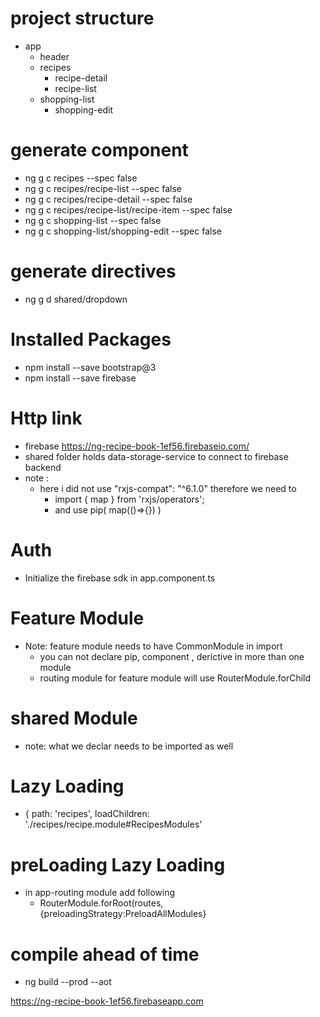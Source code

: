 # project structure
* app
    * header
    * recipes
        * recipe-detail
        * recipe-list
    * shopping-list
        * shopping-edit
# generate component

* ng g c recipes --spec false
* ng g c recipes/recipe-list  --spec false
* ng g c recipes/recipe-detail  --spec false
* ng g c recipes/recipe-list/recipe-item  --spec false
* ng g c shopping-list  --spec false
* ng g c shopping-list/shopping-edit  --spec false

# generate directives

* ng g d shared/dropdown

# Installed Packages

* npm install --save bootstrap@3
* npm install --save firebase

#  Http link
 *  firebase https://ng-recipe-book-1ef56.firebaseio.com/
 *  shared folder holds data-storage-service to connect to firebase backend
*  note :
    * here i did not use "rxjs-compat": "^6.1.0" therefore we need to 
         * import { map } from 'rxjs/operators'; 
        * and use pip( 
                map(()=>{})
                )
#   Auth
 *  Initialize the firebase sdk in app.component.ts
# Feature Module
 *  Note: feature module needs to have CommonModule in import
    *  you can not declare pip, component , derictive in more than one module
    * routing module for feature module will use  RouterModule.forChild
# shared Module
 * note: what we declar needs to be imported as well
# Lazy Loading
 *  { path: 'recipes', loadChildren: './recipes/recipe.module#RecipesModules'
# preLoading Lazy Loading
 * in app-routing module add following 
   *  RouterModule.forRoot(routes,{preloadingStrategy:PreloadAllModules}

# compile ahead of time
 * ng build --prod --aot


https://ng-recipe-book-1ef56.firebaseapp.com
